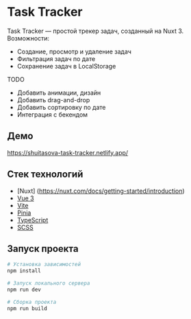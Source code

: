 # Task Tracker

Task Tracker — простой трекер задач, созданный на Nuxt 3.
Возможности:
- Создание, просмотр и удаление задач
- Фильтрация задач по дате
- Сохранение задач в LocalStorage


TODO
- Добавить анимации, дизайн
- Добавить drag-and-drop
- Добавить сортировку по дате
- Интеграция с бекендом

## Демо

https://shuitasova-task-tracker.netlify.app/

## Стек технологий

- [Nuxt] (https://nuxt.com/docs/getting-started/introduction)
- [Vue 3](https://vuejs.org/)
- [Vite](https://vitejs.dev/)
- [Pinia](https://pinia.vuejs.org/)
- [TypeScript](https://www.typescriptlang.org/)
- [SCSS](https://sass-lang.com/)

## Запуск проекта

```bash
# Установка зависимостей
npm install

# Запуск локального сервера
npm run dev

# Сборка проекта
npm run build
